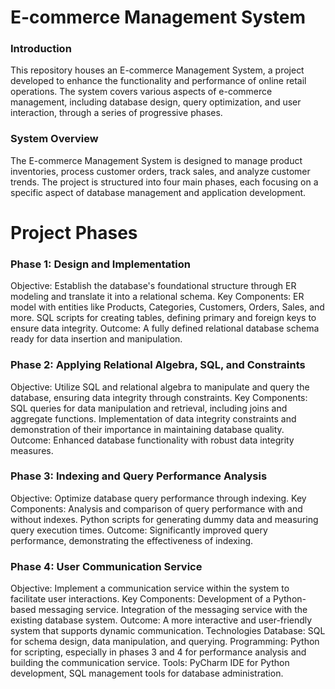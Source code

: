 # E-commerce Management System
### Introduction
This repository houses an E-commerce Management System, a project developed to enhance the functionality and performance of online retail operations. The system covers various aspects of e-commerce management, including database design, query optimization, and user interaction, through a series of progressive phases.

### System Overview
The E-commerce Management System is designed to manage product inventories, process customer orders, track sales, and analyze customer trends. The project is structured into four main phases, each focusing on a specific aspect of database management and application development.

# Project Phases
### Phase 1: Design and Implementation
Objective: Establish the database's foundational structure through ER modeling and translate it into a relational schema.
Key Components:
ER model with entities like Products, Categories, Customers, Orders, Sales, and more.
SQL scripts for creating tables, defining primary and foreign keys to ensure data integrity.
Outcome: A fully defined relational database schema ready for data insertion and manipulation.

### Phase 2: Applying Relational Algebra, SQL, and Constraints
Objective: Utilize SQL and relational algebra to manipulate and query the database, ensuring data integrity through constraints.
Key Components:
SQL queries for data manipulation and retrieval, including joins and aggregate functions.
Implementation of data integrity constraints and demonstration of their importance in maintaining database quality.
Outcome: Enhanced database functionality with robust data integrity measures.

### Phase 3: Indexing and Query Performance Analysis
Objective: Optimize database query performance through indexing.
Key Components:
Analysis and comparison of query performance with and without indexes.
Python scripts for generating dummy data and measuring query execution times.
Outcome: Significantly improved query performance, demonstrating the effectiveness of indexing.

### Phase 4: User Communication Service
Objective: Implement a communication service within the system to facilitate user interactions.
Key Components:
Development of a Python-based messaging service.
Integration of the messaging service with the existing database system.
Outcome: A more interactive and user-friendly system that supports dynamic communication.
Technologies
Database: SQL for schema design, data manipulation, and querying.
Programming: Python for scripting, especially in phases 3 and 4 for performance analysis and building the communication service.
Tools: PyCharm IDE for Python development, SQL management tools for database administration.
